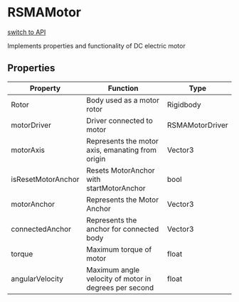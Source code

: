 # RSMAMotor 
[switch to API](Documentation/API/en/RSMAMotor.md)

Implements properties and functionality of DC electric motor

## Properties
|Property|Function|Type|
|--|--|--|
|Rotor|Body used as a motor rotor|Rigidbody|
|motorDriver|Driver connected to motor|RSMAMotorDriver|
|motorAxis|Represents the motor axis, emanating from origin|Vector3|
|isResetMotorAnchor|Resets MotorAnchor with startMotorAnchor|bool|
|motorAnchor|Represents the Motor Anchor|Vector3|
|connectedAnchor|Represents the anchor for connected body|Vector3|
|torque|Maximum torque of motor|float|
|angularVelocity|Maximum angle velocity of motor in degrees per second|float|
